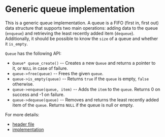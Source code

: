 # Generic queue implementation

This is a generic queue implementation. A queue is a FIFO (first in, first out) data structure that supports two main operations: adding data to the queue (`enqueue`) and retrieving the least recently added item (`dequeue`). Additionally, it should be possible to know the `size` of a queue and whether it `is_empty`. 

`Queue` has the following API:
  * `Queue* queue_create()` -- Creates a new `Queue` and returns a pointer to it, or `NULL` in case of failure.
  * `queue->free(queue)` -- Frees the given `queue`.
  * `queue->is_empty(queue)` -- Returns `true` if the `queue` is empty, `false` otherwise.
  * `queue->enqueue(queue, item)` -- Adds the `item` to the `queue`. Returns 0 on success and -1 on failure.
  * `queue->dequeue(queue)` -- Removes and returns the least recently added item of the `queue`. Returns `NULL` if the queue is null or empty.

For more details:
  * [header file](https://github.com/alexandra-zaharia/libgcds/blob/master/include/Queue/queue.h)
  * [implementation](https://github.com/alexandra-zaharia/libgcds/blob/master/src/Queue/queue.c)